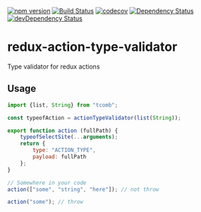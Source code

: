 [![npm version](https://badge.fury.io/js/redux-action-type-validator.svg)](https://badge.fury.io/js/redux-action-type-validator)
[![Build Status](https://travis-ci.org/innowatio/redux-action-type-validator.svg?branch=master)](https://travis-ci.org/innowatio/redux-action-type-validator)
[![codecov](https://codecov.io/gh/innowatio/redux-action-type-validator/coverage.svg?branch=master)](https://codecov.io/gh/innowatio/redux-action-type-validator)
[![Dependency Status](https://david-dm.org/innowatio/redux-action-type-validator.svg)](https://david-dm.org/innowatio/redux-action-type-validator)
[![devDependency Status](https://david-dm.org/innowatio/redux-action-type-validator/dev-status.svg)](https://david-dm.org/innowatio/redux-action-type-validator#info=devDependencies)

# redux-action-type-validator

Type validator for redux actions

## Usage

```js
import {list, String} from "tcomb";

const typeofAction = actionTypeValidator(list(String));

export function action (fullPath) {
    typeofSelectSite(...arguments);
    return {
        type: "ACTION_TYPE",
        payload: fullPath
    };
}

// Somewhere in your code
action(["some", "string", "here"]); // not throw

action("some"); // throw


```
